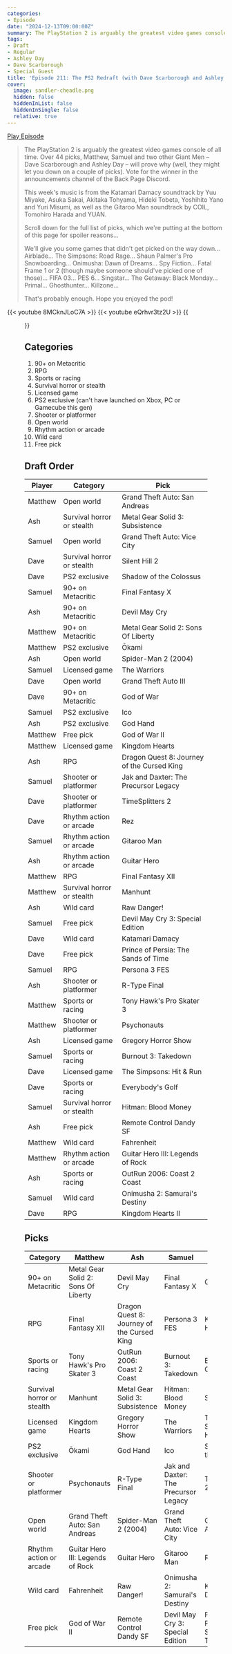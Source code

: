 ```yaml
---
categories:
- Episode
date: "2024-12-13T09:00:00Z"
summary: The PlayStation 2 is arguably the greatest video games console of all time. Over 44 picks, four Giant Men will prove why.
tags:
- Draft
- Regular
- Ashley Day
- Dave Scarborough
- Special Guest
title: 'Episode 211: The PS2 Redraft (with Dave Scarborough and Ashley Day)'
cover: 
  image: sandler-cheadle.png
  hidden: false
  hiddenInList: false
  hiddenInSingle: false
  relative: true
---
```


[Play Episode](https://www.patreon.com/posts/episode-211-ps2-120154117)
> The PlayStation 2 is arguably the greatest video games console of all time. Over 44 picks, Matthew, Samuel and two other Giant Men – Dave Scarborough and Ashley Day – will prove why (well, they might let you down on a couple of picks). Vote for the winner in the announcements channel of the Back Page Discord.
>
> This week's music is from the Katamari Damacy soundtrack by Yuu Miyake, Asuka Sakai, Akitaka Tohyama, Hideki Tobeta, Yoshihito Yano and Yuri Misumi, as well as the Gitaroo Man soundtrack by COIL, Tomohiro Harada and YUAN.
> 
> Scroll down for the full list of picks, which we're putting at the bottom of this page for spoiler reasons...
> 
> We'll give you some games that didn't get picked on the way down...
> Airblade...
> The Simpsons: Road Rage...
> Shaun Palmer's Pro Snowboarding...
> Onimusha: Dawn of Dreams...
> Spy Fiction...
> Fatal Frame 1 or 2 (though maybe someone should've picked one of those)...
> FIFA 03...
> PES 6...
> Singstar...
> The Getaway: Black Monday...
> Primal...
> Ghosthunter...
> Killzone...
>
> That's probably enough. Hope you enjoyed the pod!

{{< youtube 8MCknJLoC7A >}}
{{< youtube eQrhvr3tz2U >}}
{{<figure 
    src="its-war.jpeg" 
    alt="It's war">}}


## Categories
1. 90+ on Metacritic
2. RPG
3. Sports or racing
4. Survival horror or stealth
5. Licensed game
6. PS2 exclusive (can't have launched on Xbox, PC or Gamecube this gen)
7. Shooter or platformer
8. Open world
9. Rhythm action or arcade
10. Wild card
11. Free pick

## Draft Order

| Player  | Category  | Pick                                  |
|-----------|-----|------------------------------------------------|
| Matthew | Open world | Grand Theft Auto: San Andreas|
| Ash | Survival horror or stealth | Metal Gear Solid 3: Subsistence|
| Samuel | Open world | Grand Theft Auto: Vice City |
| Dave | Survival horror or stealth | Silent Hill 2 |
| Dave | PS2 exclusive | Shadow of the Colossus |
| Samuel | 90+ on Metacritic  | Final Fantasy X |
| Ash | 90+ on Metacritic | Devil May Cry  |
| Matthew | 90+ on Metacritic  | Metal Gear Solid 2: Sons Of Liberty |
| Matthew |PS2 exclusive | Ōkami|
| Ash | Open world | Spider-Man 2 (2004)|
| Samuel | Licensed game | The Warriors |
| Dave | Open world | Grand Theft Auto III |
| Dave |90+ on Metacritic  | God of War |
| Samuel | PS2 exclusive | Ico |
| Ash | PS2 exclusive | God Hand |
| Matthew | Free pick | God of War II |
| Matthew | Licensed game | Kingdom Hearts|
| Ash | RPG | Dragon Quest 8: Journey of the Cursed King |
| Samuel | Shooter or platformer | Jak and Daxter: The Precursor Legacy |
| Dave |Shooter or platformer | TimeSplitters 2 |
| Dave |Rhythm action or arcade | Rez |
| Samuel |Rhythm action or arcade | Gitaroo Man |
| Ash | Rhythm action or arcade | Guitar Hero |
| Matthew | RPG| Final Fantasy XII  |
| Matthew |Survival horror or stealth | Manhunt|
| Ash | Wild card | Raw Danger!|
| Samuel | Free pick | Devil May Cry 3: Special Edition |
| Dave | Wild card | Katamari Damacy |
| Dave |Free pick | Prince of Persia: The Sands of Time |
| Samuel |RPG | Persona 3 FES |
| Ash | Shooter or platformer| R-Type Final |
| Matthew |Sports or racing | Tony Hawk's Pro Skater 3 |
| Matthew | Shooter or platformer| Psychonauts|
| Ash | Licensed game | Gregory Horror Show||
| Samuel | Sports or racing | Burnout 3: Takedown |
| Dave |  Licensed game| The Simpsons: Hit & Run |
| Dave | Sports or racing|  Everybody's Golf|
| Samuel | Survival horror or stealth| Hitman: Blood Money |
| Ash |Free pick | Remote Control Dandy SF |
| Matthew |Wild card | Fahrenheit |
| Matthew | Rhythm action or arcade| Guitar Hero III: Legends of Rock|
| Ash | Sports or racing | OutRun 2006: Coast 2 Coast|
| Samuel | Wild card | Onimusha 2: Samurai's Destiny |
| Dave | RPG | Kingdom Hearts II |

## Picks

| Category         | Matthew | Ash | Samuel | Dave |
|------------------|---------|---|--|--|
| 90+ on Metacritic | Metal Gear Solid 2: Sons Of Liberty | Devil May Cry | Final Fantasy X |God of War|
|RPG|Final Fantasy XII | Dragon Quest 8: Journey of the Cursed King |Persona 3 FES |Kingdom Hearts II |
|Sports or racing|Tony Hawk's Pro Skater 3|OutRun 2006: Coast 2 Coast|Burnout 3: Takedown|Everybody's Golf|
|Survival horror or stealth|Manhunt|Metal Gear Solid 3: Subsistence |Hitman: Blood Money |Silent Hill 2 |
|Licensed game|Kingdom Hearts|Gregory Horror Show|The Warriors|The Simpsons: Hit & Run|
|PS2 exclusive|Ōkami|God Hand|Ico|Shadow of the Colossus|
|Shooter or platformer|Psychonauts |R-Type Final |Jak and Daxter: The Precursor Legacy |TimeSplitters 2 |
|Open world|Grand Theft Auto: San Andreas|Spider-Man 2 (2004)|Grand Theft Auto: Vice City |Grand Theft Auto III |
| Rhythm action or arcade|Guitar Hero III: Legends of Rock|Guitar Hero|Gitaroo Man|Rez |
|Wild card|Fahrenheit|Raw Danger!|Onimusha 2: Samurai's Destiny|Katamari Damacy|
|Free pick|God of War II |Remote Control Dandy SF |Devil May Cry 3: Special Edition |Prince of Persia: The Sands of Time |
